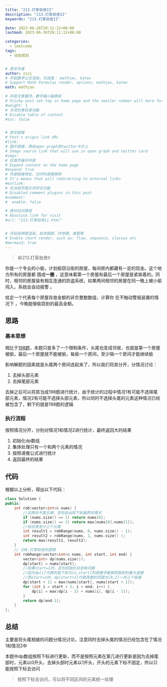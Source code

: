 ```yaml
---
title: "213.打家劫舍II"
description: "213.打家劫舍II"
keywords: "213.打家劫舍II"

date: 2023-06-26T20:11:12+08:00
lastmod: 2023-06-26T20:11:12+08:00

categories:
  - leetcode
tags:
  - 动态规划


# 原文作者
author: zzzi
# 开启数学公式渲染，可选值： mathjax, katex
# Support Math Formulas render, options: mathjax, katex
math: mathjax

# 开启文章置顶，数字越小越靠前
# Sticky post set-top in home page and the smaller nubmer will more forward.
#weight: 1
# 关闭文章目录功能
# Disable table of content
#toc: false


# 原文链接
# Post's origin link URL
#link:
# 图片链接，用在open graph和twitter卡片上
# Image source link that will use in open graph and twitter card
#imgs:
# 在首页展开内容
# Expand content on the home page
#expand: true
# 外部链接地址，访问时直接跳转
# It's means that will redirecting to external links
#extlink:
# 在当前页面关闭评论功能
# Disabled comment plugins in this post
#comment:
#  enable: false

# 绝对访问路径
# Absolute link for visit
#url: "213.打家劫舍ii.html"


# 开启各种图渲染，如流程图、时序图、类图等
# Enable chart render, such as: flow, sequence, classes etc
#mermaid: true
---
```


>:smile:213.打家劫舍II

你是一个专业的小偷，计划偷窃沿街的房屋，每间房内都藏有一定的现金。这个地方所有的房屋都 围成**一圈** ，这意味着第一个房屋和最后一个房屋是紧挨着的。同时，相邻的房屋装有相互连通的防盗系统，如果两间相邻的房屋在同一晚上被小偷闯入，系统会自动报警 。

给定一个代表每个房屋存放金额的非负整数数组，计算你 在不触动警报装置的情况下 ，今晚能够偷窃到的最高金额。

<!--more-->

## 思路

### 基本思想

相比于[198题](https://www.programmercarl.com/0198.%E6%89%93%E5%AE%B6%E5%8A%AB%E8%88%8D.html#%E6%80%9D%E8%B7%AF)，本题只是多了一个限制条件，头尾也变成邻居，也就是第一个房屋被偷，最后一个房屋就不能被偷，每偷一个房间，至少隔一个房间才能继续偷

影响解题的因素就是头尾两个房间连起来了，所以我们将其分开，分情况讨论：

1. 去掉头部元素
2. 去掉尾部元素

去掉之后可以将其当成198题进行统计，由于统计的过程中情况1有可能不选择尾部元素，情况2有可能不选择头部元素，所以同时不选择头尾的元素这种情况已经被包含了，剩下的就是198题的逻辑

### 执行流程

按照情况分开，分别对情况1和情况2进行统计，最终返回大的结果

1. 初始化dp数组
2. 集体处理只有一个和两个元素的情况
3. 按照递推公式进行统计
4. 返回最终的结果

## 代码

根据以上分析，得出以下代码：

~~~C++
class Solution {
public:
    int rob(vector<int>& nums) {
        //这两句不能忘掉，否则会出现下标越界的情况
        if (nums.size() == 1) return nums[0];
        if (nums.size() == 2) return max(nums[0],nums[1]);
        //到这里至少三个元素
        int result1 = robRange(nums, 0, nums.size() - 1); 
        int result2 = robRange(nums, 1, nums.size() ); 
        return max(result1, result2);
    }
    // 198.打家劫舍的逻辑
    int robRange(vector<int>& nums, int start, int end) {
        vector<int> dp(nums.size());
        dp[start] = nums[start];
        //如果start=1时，这句初始化应该有问题
        //因为dp[i]代表的是下标为[o,start]的房屋中能够获取到的最大金额
        //而start=1时，dp[start+1]代表房屋的范围为[0,2]一共三个房屋
        dp[start + 1] = max(nums[start], nums[start + 1]);
        for (int i = start + 2; i < end; i++) {
            dp[i] = max(dp[i - 2] + nums[i], dp[i - 1]);
        }
        return dp[end-1];
    }
};
~~~

## 总结

主要是将头尾相接的问题分情况讨论，注意同时去掉头尾的情况已经包含在了情况1和情况2中

本题中dp数组按照下标进行更新，而不是按照元素在第几进行更新是因为去掉尾部时，元素以0开头，去掉头部时元素以1开头，开头的元素下标不固定，所以只能按照下标去访问

> 按照下标去访问，可以将不同区间的元素统一处理
